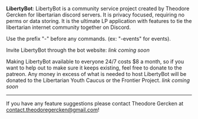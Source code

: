 **LibertyBot**: LibertyBot is a community service project created by Theodore Gercken for libertarian discord servers. It is privacy focused, requiring no perms or data storing. It is the ultimate LP application with features to tie the libertarian internet community together on Discord.

Use the prefix "-" before any commands. (ex: "-events" for events).

Invite LibertyBot through the bot website: *link coming soon*

Making LibertyBot available to everyone 24/7 costs $8 a month, so if you want to help out to make sure it keeps existing, feel free to donate to the patreon. Any money in excess of what is needed to host LibertyBot will be donated to the Libertarian Youth Caucus or the Frontier Project. *link coming soon*

---
If you have any feature suggestions please contact Theodore Gercken at contact.theodoregercken@gmail.com!